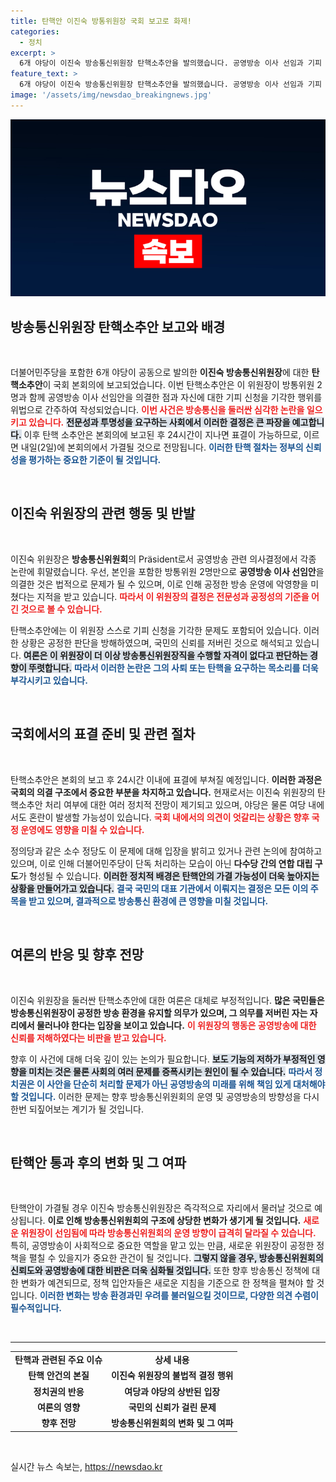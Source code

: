 ```yaml
---
title: 탄핵안 이진숙 방통위원장 국회 보고로 화제!
categories:
  - 정치
excerpt: >
  6개 야당이 이진숙 방송통신위원장 탄핵소추안을 발의했습니다. 공영방송 이사 선임과 기피 신청 관련 위법성이 핵심 사유로, 내일 본회의에서 표결이 예상됩니다. 탄핵 정국이 초읽기에 들어갔습니다!
feature_text: >
  6개 야당이 이진숙 방송통신위원장 탄핵소추안을 발의했습니다. 공영방송 이사 선임과 기피 신청 관련 위법성이 핵심 사유로, 내일 본회의에서 표결이 예상됩니다. 탄핵 정국이 초읽기에 들어갔습니다!
image: '/assets/img/newsdao_breakingnews.jpg'
---
```


<p><img src="/assets/img/newsdao_breakingnews.jpg" alt="koreaapp 속보" /></p>

<h2 data-ke-size="size26">방송통신위원장 탄핵소추안 보고와 배경</h2>

<p data-ke-size="size16">&nbsp;</p>

<p>더불어민주당을 포함한 6개 야당이 공동으로 발의한 <b>이진숙 방송통신위원장</b>에 대한 <b>탄핵소추안</b>이 국회 본회의에 보고되었습니다. 이번 탄핵소추안은 이 위원장이 방통위원 2명과 함께 공영방송 이사 선임안을 의결한 점과 자신에 대한 기피 신청을 기각한 행위를 위법으로 간주하여 작성되었습니다. <b><span style="color: #ee2323;">이번 사건은 방송통신을 둘러싼 심각한 논란을 일으키고 있습니다.</span></b> <b><span style="background-color: #21538527;">전문성과 투명성을 요구하는 사회에서 이러한 결정은 큰 파장을 예고합니다.</span></b> 이후 탄핵 소추안은 본회의에 보고된 후 24시간이 지나면 표결이 가능하므로, 이르면 내일(2일)에 본회의에서 가결될 것으로 전망됩니다. <b><span style="color: #1a5490;">이러한 탄핵 절차는 정부의 신뢰성을 평가하는 중요한 기준이 될 것입니다.</span></b></p>

<p data-ke-size="size16">&nbsp;</p>

<h2 data-ke-size="size26">이진숙 위원장의 관련 행동 및 반발</h2>

<p data-ke-size="size16">&nbsp;</p>

<p>이진숙 위원장은 <b>방송통신위원회</b>의 Präsident로서 공영방송 관련 의사결정에서 각종 논란에 휘말렸습니다. 우선, 본인을 포함한 방통위원 2명만으로 <b>공영방송 이사 선임안</b>을 의결한 것은 법적으로 문제가 될 수 있으며, 이로 인해 공정한 방송 운영에 악영향을 미쳤다는 지적을 받고 있습니다. <b><span style="color: #ee2323;">따라서 이 위원장의 결정은 전문성과 공정성의 기준을 어긴 것으로 볼 수 있습니다.</span></b></p>

<p>탄핵소추안에는 이 위원장 스스로 기피 신청을 기각한 문제도 포함되어 있습니다. 이러한 상황은 공정한 판단을 방해하였으며, 국민의 신뢰를 저버린 것으로 해석되고 있습니다. <b><span style="background-color: #21538527;">여론은 이 위원장이 더 이상 방송통신위원장직을 수행할 자격이 없다고 판단하는 경향이 뚜렷합니다.</span></b> <b><span style="color: #1a5490;">따라서 이러한 논란은 그의 사퇴 또는 탄핵을 요구하는 목소리를 더욱 부각시키고 있습니다.</span></b></p>

<p data-ke-size="size16">&nbsp;</p>

<h2 data-ke-size="size26">국회에서의 표결 준비 및 관련 절차</h2>

<p data-ke-size="size16">&nbsp;</p>

<p>탄핵소추안은 본회의 보고 후 24시간 이내에 표결에 부쳐질 예정입니다. <b>이러한 과정은 국회의 의결 구조에서 중요한 부분을 차지하고 있습니다.</b> 현재로서는 이진숙 위원장의 탄핵소추안 처리 여부에 대한 여러 정치적 전망이 제기되고 있으며, 야당은 물론 여당 내에서도 혼란이 발생할 가능성이 있습니다. <b><span style="color: #ee2323;">국회 내에서의 의견이 엇갈리는 상황은 향후 국정 운영에도 영향을 미칠 수 있습니다.</span></b></p>

<p>정의당과 같은 소수 정당도 이 문제에 대해 입장을 밝히고 있거나 관련 논의에 참여하고 있으며, 이로 인해 더불어민주당이 단독 처리하는 모습이 아닌 <b>다수당 간의 연합 대립 구도</b>가 형성될 수 있습니다. <b><span style="background-color: #21538527;">이러한 정치적 배경은 탄핵안의 가결 가능성이 더욱 높아지는 상황을 만들어가고 있습니다.</span></b> <b><span style="color: #1a5490;">결국 국민의 대표 기관에서 이뤄지는 결정은 모든 이의 주목을 받고 있으며, 결과적으로 방송통신 환경에 큰 영향을 미칠 것입니다.</span></b></p>

<p data-ke-size="size16">&nbsp;</p>

<h2 data-ke-size="size26">여론의 반응 및 향후 전망</h2>

<p data-ke-size="size16">&nbsp;</p>

<p>이진숙 위원장을 둘러싼 탄핵소추안에 대한 여론은 대체로 부정적입니다. <b>많은 국민들은 방송통신위원장이 공정한 방송 환경을 유지할 의무가 있으며, 그 의무를 저버린 자는 자리에서 물러나야 한다는 입장을 보이고 있습니다.</b> <b><span style="color: #ee2323;">이 위원장의 행동은 공영방송에 대한 신뢰를 저해하였다는 비판을 받고 있습니다.</span></b></p>

<p>향후 이 사건에 대해 더욱 깊이 있는 논의가 필요합니다. <b><span style="background-color: #21538527;">보도 기능의 저하가 부정적인 영향을 미치는 것은 물론 사회의 여러 문제를 증폭시키는 원인이 될 수 있습니다.</span></b> <b><span style="color: #1a5490;">따라서 정치권은 이 사안을 단순히 처리할 문제가 아닌 공영방송의 미래를 위해 책임 있게 대처해야 할 것입니다.</span></b> 이러한 문제는 향후 방송통신위원회의 운영 및 공영방송의 방향성을 다시 한번 되짚어보는 계기가 될 것입니다.</p>

<p data-ke-size="size16">&nbsp;</p>

<h2 data-ke-size="size26">탄핵안 통과 후의 변화 및 그 여파</h2>

<p data-ke-size="size16">&nbsp;</p>

<p>탄핵안이 가결될 경우 이진숙 방송통신위원장은 즉각적으로 자리에서 물러날 것으로 예상됩니다. <b>이로 인해 방송통신위원회의 구조에 상당한 변화가 생기게 될 것입니다.</b> <b><span style="color: #ee2323;">새로운 위원장이 선임됨에 따라 방송통신위원회의 운영 방향이 급격히 달라질 수 있습니다.</span></b> 특히, 공영방송이 사회적으로 중요한 역할을 맡고 있는 만큼, 새로운 위원장이 공정한 정책을 펼칠 수 있을지가 중요한 관건이 될 것입니다. <b><span style="background-color: #21538527;">그렇지 않을 경우, 방송통신위원회의 신뢰도와 공영방송에 대한 비판은 더욱 심화될 것입니다.</span></b> 또한 향후 방송통신 정책에 대한 변화가 예견되므로, 정책 입안자들은 새로운 지침을 기준으로 한 정책을 펼쳐야 할 것입니다. <b><span style="color: #1a5490;">이러한 변화는 방송 환경과민 우려를 불러일으킬 것이므로, 다양한 의견 수렴이 필수적입니다.</span></b></p>

<p data-ke-size="size16">&nbsp;</p>

<hr>

<table style="width: 100%; border-collapse: collapse;">
<tr>
<td style="text-align: center; height: 17px;"><b>탄핵과 관련된 주요 이슈</b></td>
<td style="text-align: center; height: 17px;"><b>상세 내용</b></td>
</tr>
<tr>
<td style="text-align: center; height: 17px;"><b>탄핵 안건의 본질</b></td>
<td style="text-align: center; height: 17px;"><b>이진숙 위원장의 불법적 결정 행위</b></td>
</tr>
<tr>
<td style="text-align: center; height: 17px;"><b>정치권의 반응</b></td>
<td style="text-align: center; height: 17px;"><b>여당과 야당의 상반된 입장</b></td>
</tr>
<tr>
<td style="text-align: center; height: 17px;"><b>여론의 영향</b></td>
<td style="text-align: center; height: 17px;"><b>국민의 신뢰가 걸린 문제</b></td>
</tr>
<tr>
<td style="text-align: center; height: 17px;"><b>향후 전망</b></td>
<td style="text-align: center; height: 17px;"><b>방송통신위원회의 변화 및 그 여파</b></td>
</tr>
</table>

<p data-ke-size="size16">&nbsp;</p>
실시간 뉴스 속보는, <a href="https://newsdao.kr" rel="dofollow">https://newsdao.kr</a>


